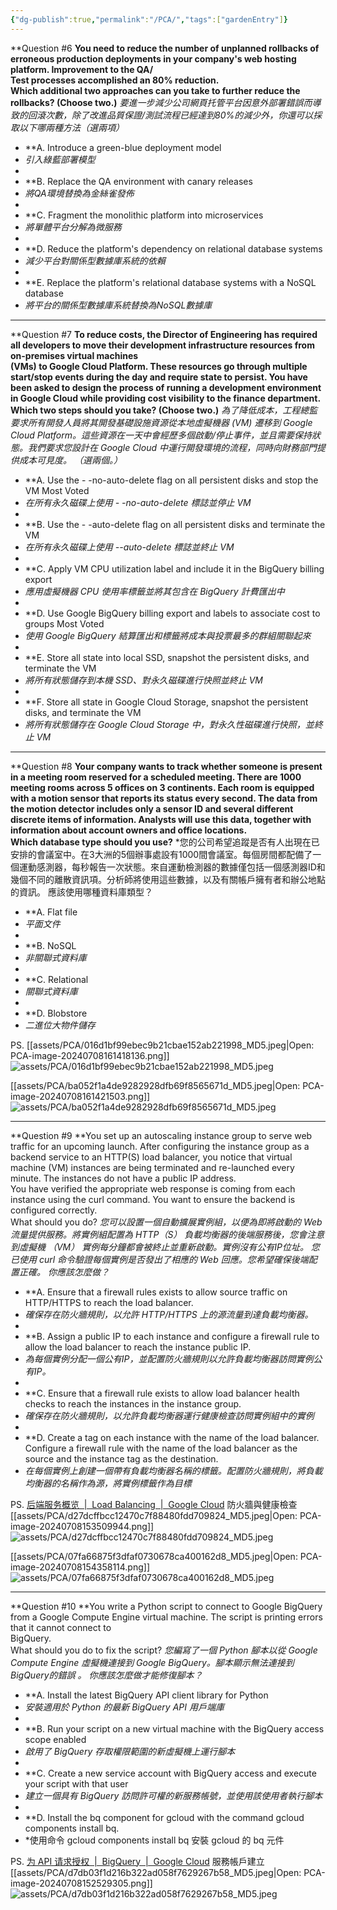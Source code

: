 ```yaml
---
{"dg-publish":true,"permalink":"/PCA/","tags":["gardenEntry"]}
---
```


**Question #6
**You need to reduce the number of unplanned rollbacks of erroneous production deployments in your company's web hosting platform. Improvement to the QA/  
Test processes accomplished an 80% reduction.  
Which additional two approaches can you take to further reduce the rollbacks? (Choose two.)**
*要進一步減少公司網頁托管平台因意外部署錯誤而導致的回滾次數，除了改進品質保證/測試流程已經達到80%的減少外，你還可以採取以下哪兩種方法（選兩項）*

- **A. Introduce a green-blue deployment model
- *引入綠藍部署模型*
- 
- **B. Replace the QA environment with canary releases 
- *將QA環境替換為金絲雀發佈*
- 
- **C. Fragment the monolithic platform into microservices 
- *將單體平台分解為微服務*
- 
- **D. Reduce the platform's dependency on relational database systems 
- *減少平台對關係型數據庫系統的依賴*
- 
- **E. Replace the platform's relational database systems with a NoSQL database 
- *將平台的關係型數據庫系統替換為NoSQL數據庫*


---
**Question #7
**To reduce costs, the Director of Engineering has required all developers to move their development infrastructure resources from on-premises virtual machines  
(VMs) to Google Cloud Platform. These resources go through multiple start/stop events during the day and require state to persist. You have been asked to design the process of running a development environment in Google Cloud while providing cost visibility to the finance department.  
Which two steps should you take? (Choose two.)**
*為了降低成本，工程總監要求所有開發人員將其開發基礎設施資源從本地虛擬機器 (VM) 遷移到 Google Cloud Platform。這些資源在一天中會經歷多個啟動/停止事件，並且需要保持狀態。我們要求您設計在 Google Cloud 中運行開發環境的流程，同時向財務部門提供成本可見度。 （選兩個。）*

- **A. Use the - -no-auto-delete flag on all persistent disks and stop the VM Most Voted
- *在所有永久磁碟上使用 - -no-auto-delete 標誌並停止 VM*
- 
- **B. Use the - -auto-delete flag on all persistent disks and terminate the VM
- *在所有永久磁碟上使用 --auto-delete 標誌並終止 VM*
- 
- **C. Apply VM CPU utilization label and include it in the BigQuery billing export
- *應用虛擬機器 CPU 使用率標籤並將其包含在 BigQuery 計費匯出中*
- 
- **D. Use Google BigQuery billing export and labels to associate cost to groups Most Voted
- *使用 Google BigQuery 結算匯出和標籤將成本與投票最多的群組關聯起來*
- 
- **E. Store all state into local SSD, snapshot the persistent disks, and terminate the VM
- *將所有狀態儲存到本機 SSD、對永久磁碟進行快照並終止 VM*
- 
- **F. Store all state in Google Cloud Storage, snapshot the persistent disks, and terminate the VM
- *將所有狀態儲存在 Google Cloud Storage 中，對永久性磁碟進行快照，並終止 VM*


---
**Question #8
**Your company wants to track whether someone is present in a meeting room reserved for a scheduled meeting. There are 1000 meeting rooms across 5 offices on 3 continents. Each room is equipped with a motion sensor that reports its status every second. The data from the motion detector includes only a sensor ID and several different discrete items of information. Analysts will use this data, together with information about account owners and office locations.  
Which database type should you use?**
*您的公司希望追蹤是否有人出現在已安排的會議室中。在3大洲的5個辦事處設有1000間會議室。每個房間都配備了一個運動感測器，每秒報告一次狀態。來自運動檢測器的數據僅包括一個感測器ID和幾個不同的離散資訊項。分析師將使用這些數據，以及有關帳戶擁有者和辦公地點的資訊。 應該使用哪種資料庫類型？

- **A. Flat file
- *平面文件*
- 
- **B. NoSQL
- *非關聯式資料庫*
- 
- **C. Relational
- *關聯式資料庫*
- 
- **D. Blobstore
- *二進位大物件儲存*

PS.
[[assets/PCA/016d1bf99ebec9b21cbae152ab221998_MD5.jpeg|Open: PCA-image-20240708161418136.png]]
![assets/PCA/016d1bf99ebec9b21cbae152ab221998_MD5.jpeg](/img/user/assets/PCA/016d1bf99ebec9b21cbae152ab221998_MD5.jpeg)

[[assets/PCA/ba052f1a4de9282928dfb69f8565671d_MD5.jpeg|Open: PCA-image-20240708161421503.png]]
![assets/PCA/ba052f1a4de9282928dfb69f8565671d_MD5.jpeg](/img/user/assets/PCA/ba052f1a4de9282928dfb69f8565671d_MD5.jpeg)



---
**Question #9
**You set up an autoscaling instance group to serve web traffic for an upcoming launch. After configuring the instance group as a backend service to an HTTP(S) load balancer, you notice that virtual machine (VM) instances are being terminated and re-launched every minute. The instances do not have a public IP address.  
You have verified the appropriate web response is coming from each instance using the curl command. You want to ensure the backend is configured correctly.  
What should you do?
*您可以設置一個自動擴展實例組，以便為即將啟動的 Web 流量提供服務。將實例組配置為 HTTP（S） 負載均衡器的後端服務後，您會注意到虛擬機 （VM） 實例每分鐘都會被終止並重新啟動。實例沒有公有IP位址。 您已使用 curl 命令驗證每個實例是否發出了相應的 Web 回應。您希望確保後端配置正確。 你應該怎麼做？*

- **A. Ensure that a firewall rules exists to allow source traffic on HTTP/HTTPS to reach the load balancer.
- *確保存在防火牆規則，以允許 HTTP/HTTPS 上的源流量到達負載均衡器。*
- 
- **B. Assign a public IP to each instance and configure a firewall rule to allow the load balancer to reach the instance public IP.
- *為每個實例分配一個公有IP，並配置防火牆規則以允許負載均衡器訪問實例公有IP。*
- 
- **C. Ensure that a firewall rule exists to allow load balancer health checks to reach the instances in the instance group.
- *確保存在防火牆規則，以允許負載均衡器運行健康檢查訪問實例組中的實例*
- 
- **D. Create a tag on each instance with the name of the load balancer. Configure a firewall rule with the name of the load balancer as the source and the instance tag as the destination.
- *在每個實例上創建一個帶有負載均衡器名稱的標籤。配置防火牆規則，將負載均衡器的名稱作為源，將實例標籤作為目標*

PS.
[后端服务概览  |  Load Balancing  |  Google Cloud](https://cloud.google.com/load-balancing/docs/backend-service?hl=zh-cn)
防火牆與健康檢查
[[assets/PCA/d27dcffbcc12470c7f88480fdd709824_MD5.jpeg|Open: PCA-image-20240708153509944.png]]
![assets/PCA/d27dcffbcc12470c7f88480fdd709824_MD5.jpeg](/img/user/assets/PCA/d27dcffbcc12470c7f88480fdd709824_MD5.jpeg)

[[assets/PCA/07fa66875f3dfaf0730678ca400162d8_MD5.jpeg|Open: PCA-image-20240708154358114.png]]
![assets/PCA/07fa66875f3dfaf0730678ca400162d8_MD5.jpeg](/img/user/assets/PCA/07fa66875f3dfaf0730678ca400162d8_MD5.jpeg)





---
**Question #10
**You write a Python script to connect to Google BigQuery from a Google Compute Engine virtual machine. The script is printing errors that it cannot connect to  
BigQuery.  
What should you do to fix the script?
*您編寫了一個 Python 腳本以從 Google Compute Engine 虛擬機連接到 Google BigQuery。腳本顯示無法連接到BigQuery的錯誤 。 你應該怎麼做才能修復腳本？*

- **A. Install the latest BigQuery API client library for Python
- *安裝適用於 Python 的最新 BigQuery API 用戶端庫*
- 
- **B. Run your script on a new virtual machine with the BigQuery access scope enabled
- *啟用了 BigQuery 存取權限範圍的新虛擬機上運行腳本*
- 
- **C. Create a new service account with BigQuery access and execute your script with that user
- *建立一個具有 BigQuery 訪問許可權的新服務帳號，並使用該使用者執行腳本*
- 
- **D. Install the bq component for gcloud with the command gcloud components install bq.
- *使用命令 gcloud components install bq 安裝 gcloud 的 bq 元件

PS.
[为 API 请求授权  |  BigQuery  |  Google Cloud](https://cloud.google.com/bigquery/docs/authorization?hl=zh-cn#client-libraries)
服務帳戶建立
[[assets/PCA/d7db03f1d216b322ad058f7629267b58_MD5.jpeg|Open: PCA-image-20240708152529305.png]]
![assets/PCA/d7db03f1d216b322ad058f7629267b58_MD5.jpeg](/img/user/assets/PCA/d7db03f1d216b322ad058f7629267b58_MD5.jpeg)


